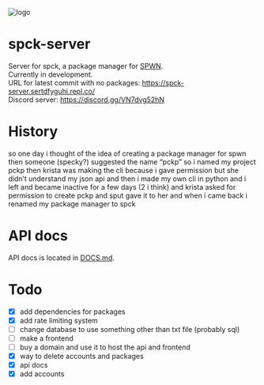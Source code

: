 ![logo](https://github.com/sertdfyguhi/spck-server/blob/4947cdacfb17c9d430b6fbe544a2972bc0693194/5130F60D-63C2-42E1-97F5-14F1950F754C.png)

# spck-server
Server for spck, a package manager for [SPWN](https://github.com/Spu7Nix/SPWN-language).  
Currently in development.  
URL for latest commit with no packages: https://spck-server.sertdfyguhi.repl.co/  
Discord server: https://discord.gg/VN7dvg52hN

# History
so one day i thought of the idea of creating a package manager for spwn then someone (specky?) suggested the name “pckp” so i named my project pckp then krista was making the cli because i gave permission but she didn’t understand my json api and then i made my own cli in python and i  left and became inactive for a few days (2 i think) and krista asked for permission to create  pckp and sput gave it to her and when i came back i renamed my package manager to spck

# API docs
API docs is located in [DOCS.md](https://github.com/sertdfyguhi/spck-server/blob/master/DOCS.md).

# Todo
- [x] add dependencies for packages
- [x] add rate limiting system
- [ ] change database to use something other than txt file (probably sql)
- [ ] make a frontend
- [ ] buy a domain and use it to host the api and frontend
- [x] way to delete accounts and packages
- [x] api docs
- [x] add accounts
